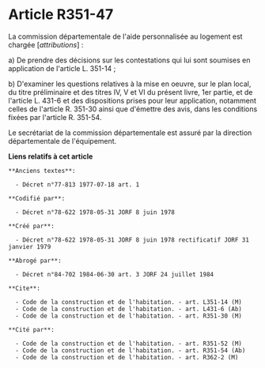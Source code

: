 # Article R351-47

La commission départementale de l'aide personnalisée au logement est chargée [*attributions*] :

a) De prendre des décisions sur les contestations qui lui sont soumises en application de l'article L. 351-14 ;

b) D'examiner les questions relatives à la mise en oeuvre, sur le plan local, du titre préliminaire et des titres IV, V et VI
du présent livre, 1er partie, et de l'article L. 431-6 et des dispositions prises pour leur application, notamment celles de
l'article R. 351-30 ainsi que d'émettre des avis, dans les conditions fixées par l'article R. 351-54.

Le secrétariat de la commission départementale est assuré par la direction départementale de l'équipement.

**Liens relatifs à cet article**

	**Anciens textes**:

	  - Décret n°77-813 1977-07-18 art. 1

	**Codifié par**:

	  - Décret n°78-622 1978-05-31 JORF 8 juin 1978

	**Créé par**:

	  - Décret n°78-622 1978-05-31 JORF 8 juin 1978 rectificatif JORF 31 janvier 1979

	**Abrogé par**:

	  - Décret n°84-702 1984-06-30 art. 3 JORF 24 juillet 1984

	**Cite**:

	  - Code de la construction et de l'habitation. - art. L351-14 (M)
	  - Code de la construction et de l'habitation. - art. L431-6 (Ab)
	  - Code de la construction et de l'habitation. - art. R351-30 (M)

	**Cité par**:

	  - Code de la construction et de l'habitation. - art. R351-52 (M)
	  - Code de la construction et de l'habitation. - art. R351-54 (Ab)
	  - Code de la construction et de l'habitation. - art. R362-2 (M)
